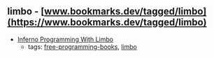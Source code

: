 limbo - [www.bookmarks.dev/tagged/limbo](https://www.bookmarks.dev/tagged/limbo) 
---
* [Inferno Programming With Limbo](http://doc.cat-v.org/inferno/books/inferno_programming_with_limbo/)
    * tags: [free-programming-books](../tags/free-programming-books.md), [limbo](../tags/limbo.md)
